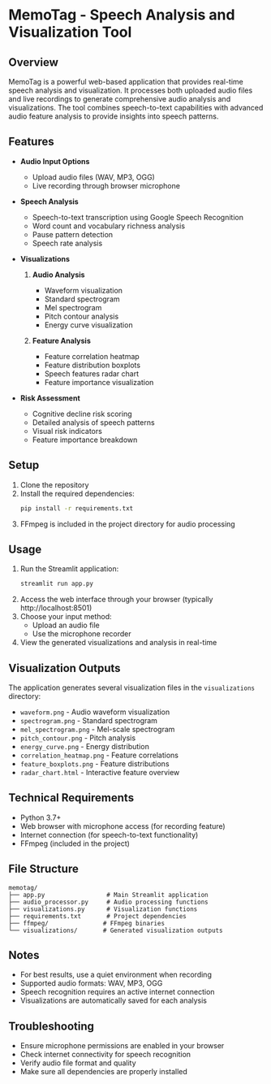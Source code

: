 # MemoTag - Speech Analysis and Visualization Tool

## Overview
MemoTag is a powerful web-based application that provides real-time speech analysis and visualization. It processes both uploaded audio files and live recordings to generate comprehensive audio analysis and visualizations. The tool combines speech-to-text capabilities with advanced audio feature analysis to provide insights into speech patterns.

## Features
- **Audio Input Options**
  - Upload audio files (WAV, MP3, OGG)
  - Live recording through browser microphone
  
- **Speech Analysis**
  - Speech-to-text transcription using Google Speech Recognition
  - Word count and vocabulary richness analysis
  - Pause pattern detection
  - Speech rate analysis

- **Visualizations**
  1. **Audio Analysis**
     - Waveform visualization
     - Standard spectrogram
     - Mel spectrogram
     - Pitch contour analysis
     - Energy curve visualization
  
  2. **Feature Analysis**
     - Feature correlation heatmap
     - Feature distribution boxplots
     - Speech features radar chart
     - Feature importance visualization

- **Risk Assessment**
  - Cognitive decline risk scoring
  - Detailed analysis of speech patterns
  - Visual risk indicators
  - Feature importance breakdown

## Setup
1. Clone the repository
2. Install the required dependencies:
   ```bash
   pip install -r requirements.txt
   ```
3. FFmpeg is included in the project directory for audio processing

## Usage
1. Run the Streamlit application:
   ```bash
   streamlit run app.py
   ```
2. Access the web interface through your browser (typically http://localhost:8501)
3. Choose your input method:
   - Upload an audio file
   - Use the microphone recorder
4. View the generated visualizations and analysis in real-time

## Visualization Outputs
The application generates several visualization files in the `visualizations` directory:
- `waveform.png` - Audio waveform visualization
- `spectrogram.png` - Standard spectrogram
- `mel_spectrogram.png` - Mel-scale spectrogram
- `pitch_contour.png` - Pitch analysis
- `energy_curve.png` - Energy distribution
- `correlation_heatmap.png` - Feature correlations
- `feature_boxplots.png` - Feature distributions
- `radar_chart.html` - Interactive feature overview

## Technical Requirements
- Python 3.7+
- Web browser with microphone access (for recording feature)
- Internet connection (for speech-to-text functionality)
- FFmpeg (included in the project)

## File Structure
```
memotag/
├── app.py                 # Main Streamlit application
├── audio_processor.py     # Audio processing functions
├── visualizations.py      # Visualization functions
├── requirements.txt       # Project dependencies
├── ffmpeg/               # FFmpeg binaries
└── visualizations/       # Generated visualization outputs
```

## Notes
- For best results, use a quiet environment when recording
- Supported audio formats: WAV, MP3, OGG
- Speech recognition requires an active internet connection
- Visualizations are automatically saved for each analysis

## Troubleshooting
- Ensure microphone permissions are enabled in your browser
- Check internet connectivity for speech recognition
- Verify audio file format and quality
- Make sure all dependencies are properly installed

 